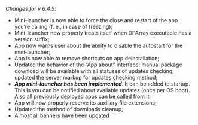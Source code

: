 _Changes for v 6.4.5_:
- Mini-launcher is now able to force the close and restart of the app you’re calling (f. e., in case of freezing);
- Mini-launcher now properly treats itself when DPArray executable has a version suffix;
- App now warns user about the ability to disable the autostart for the mini-launcher;
- App is now able to remove shortcuts on app deinstallation;
- Updated the behavior of the “App about” interface: manual package download will be available with all statuses of updates checking; updated the server markup for updates checking method;
- ***App mini-launcher has been implemented***. It can be added to startup. This is you can be notified about available updates (once per OS boot). Also all previously deployed apps can be called from it;
- App will now properly reserve its auxiliary file extensions;
- Updated the method of downloads cleanup;
- Almost all banners have been updated
